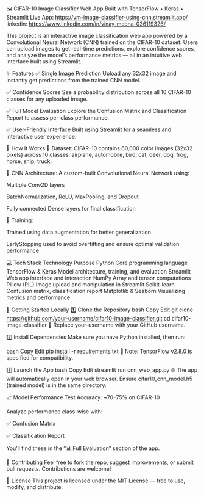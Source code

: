 🖼️ CIFAR-10 Image Classifier Web App
Built with TensorFlow • Keras • Streamlit
Live App: https://vm-image-classifier-using-cnn.streamlit.app/
linkedin: https://www.linkedin.com/in/vinay-meena-036119326/

This project is an interactive image classification web app powered by a Convolutional Neural Network (CNN) trained on the CIFAR-10 dataset. Users can upload images to get real-time predictions, explore confidence scores, and analyze the model’s performance metrics — all in an intuitive web interface built using Streamlit.

✨ Features
✅ Single Image Prediction
Upload any 32x32 image and instantly get predictions from the trained CNN model.

✅ Confidence Scores
See a probability distribution across all 10 CIFAR-10 classes for any uploaded image.

✅ Full Model Evaluation
Explore the Confusion Matrix and Classification Report to assess per-class performance.

✅ User-Friendly Interface
Built using Streamlit for a seamless and interactive user experience.

🚀 How It Works
🔹 Dataset:
CIFAR-10 contains 60,000 color images (32x32 pixels) across 10 classes:
airplane, automobile, bird, cat, deer, dog, frog, horse, ship, truck.

🔹 CNN Architecture:
A custom-built Convolutional Neural Network using:

Multiple Conv2D layers

BatchNormalization, ReLU, MaxPooling, and Dropout

Fully connected Dense layers for final classification

🔹 Training:

Trained using data augmentation for better generalization

EarlyStopping used to avoid overfitting and ensure optimal validation performance

💻 Tech Stack
Technology	Purpose
Python	Core programming language
TensorFlow & Keras	Model architecture, training, and evaluation
Streamlit	Web app interface and interaction
NumPy	Array and tensor computations
Pillow (PIL)	Image upload and manipulation in Streamlit
Scikit-learn	Confusion matrix, classification report
Matplotlib & Seaborn	Visualizing metrics and performance

🏁 Getting Started Locally
1️⃣ Clone the Repository
bash
Copy
Edit
git clone https://github.com/your-username/cifar10-image-classifier.git
cd cifar10-image-classifier
🔁 Replace your-username with your GitHub username.

2️⃣ Install Dependencies
Make sure you have Python installed, then run:

bash
Copy
Edit
pip install -r requirements.txt
📌 Note: TensorFlow v2.8.0 is specified for compatibility.

3️⃣ Launch the App
bash
Copy
Edit
streamlit run cnn_web_app.py
🌐 The app will automatically open in your web browser. Ensure cifar10_cnn_model.h5 (trained model) is in the same directory.

📈 Model Performance
Test Accuracy: ~70–75% on CIFAR-10

Analyze performance class-wise with:

✅ Confusion Matrix

✅ Classification Report

You’ll find these in the “📊 Full Evaluation” section of the app.

🤝 Contributing
Feel free to fork the repo, suggest improvements, or submit pull requests. Contributions are welcome!

📄 License
This project is licensed under the MIT License — free to use, modify, and distribute.
